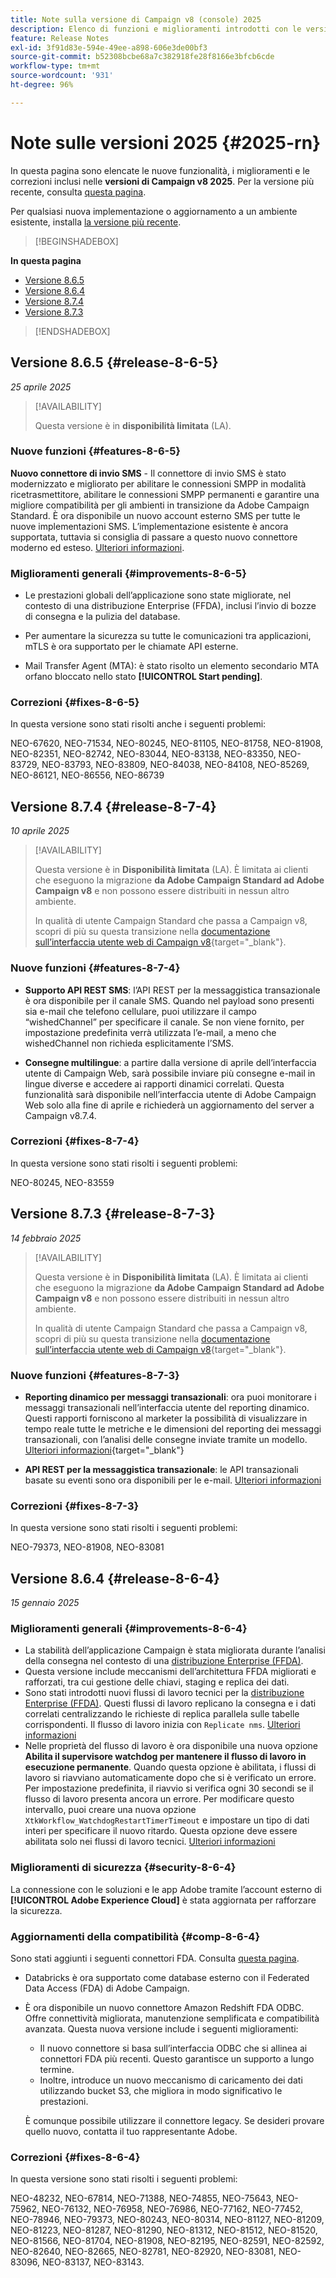 ```yaml
---
title: Note sulla versione di Campaign v8 (console) 2025
description: Elenco di funzioni e miglioramenti introdotti con le versioni di Campaign v8 2025
feature: Release Notes
exl-id: 3f91d83e-594e-49ee-a898-606e3de00bf3
source-git-commit: b52308bcbe68a7c382918fe28f8166e3bfcb6cde
workflow-type: tm+mt
source-wordcount: '931'
ht-degree: 96%

---
```


# Note sulle versioni 2025 {#2025-rn}

In questa pagina sono elencate le nuove funzionalità, i miglioramenti e le correzioni inclusi nelle **versioni di Campaign v8 2025**. Per la versione più recente, consulta [questa pagina](release-notes.md).

Per qualsiasi nuova implementazione o aggiornamento a un ambiente esistente, installa [la versione più recente](release-notes.md).

>[!BEGINSHADEBOX]

**In questa pagina**

* [Versione 8.6.5](#release-8-6-5)
* [Versione 8.6.4](#release-8-6-4)
* [Versione 8.7.4](#release-8-7-4)
* [Versione 8.7.3](#release-8-7-3)


>[!ENDSHADEBOX]

## Versione 8.6.5 {#release-8-6-5}

_25 aprile 2025_

>[!AVAILABILITY]
>
>Questa versione è in **disponibilità limitata** (LA).

### Nuove funzioni {#features-8-6-5}

**Nuovo connettore di invio SMS** - Il connettore di invio SMS è stato modernizzato e migliorato per abilitare le connessioni SMPP in modalità ricetrasmettitore, abilitare le connessioni SMPP permanenti e garantire una migliore compatibilità per gli ambienti in transizione da Adobe Campaign Standard. È ora disponibile un nuovo account esterno SMS per tutte le nuove implementazioni SMS. L’implementazione esistente è ancora supportata, tuttavia si consiglia di passare a questo nuovo connettore moderno ed esteso. [Ulteriori informazioni](../send/sms/sms.md).

### Miglioramenti generali {#improvements-8-6-5}

* Le prestazioni globali dell’applicazione sono state migliorate, nel contesto di una distribuzione Enterprise (FFDA), inclusi l’invio di bozze di consegna e la pulizia del database.

* Per aumentare la sicurezza su tutte le comunicazioni tra applicazioni, mTLS è ora supportato per le chiamate API esterne.

* Mail Transfer Agent (MTA): è stato risolto un elemento secondario MTA orfano bloccato nello stato **[!UICONTROL Start pending]**.

### Correzioni {#fixes-8-6-5}

In questa versione sono stati risolti anche i seguenti problemi:

NEO-67620, NEO-71534, NEO-80245, NEO-81105, NEO-81758, NEO-81908, NEO-82351, NEO-82742, NEO-83044, NEO-83138, NEO-83350, NEO-83729, NEO-83793, NEO-83809, NEO-84038, NEO-84108, NEO-85269, NEO-86121, NEO-86556, NEO-86739

## Versione 8.7.4 {#release-8-7-4}

_10 aprile 2025_

>[!AVAILABILITY]
>
>Questa versione è in **Disponibilità limitata** (LA). È limitata ai clienti che eseguono la migrazione **da Adobe Campaign Standard ad Adobe Campaign v8** e non possono essere distribuiti in nessun altro ambiente.
>
>In qualità di utente Campaign Standard che passa a Campaign v8, scopri di più su questa transizione nella [documentazione sull’interfaccia utente web di Campaign v8](https://experienceleague.adobe.com/it/docs/campaign-web/v8/start/acs-migration){target="_blank"}.

### Nuove funzioni {#features-8-7-4}

* **Supporto API REST SMS**: l’API REST per la messaggistica transazionale è ora disponibile per il canale SMS. Quando nel payload sono presenti sia e-mail che telefono cellulare, puoi utilizzare il campo “wishedChannel” per specificare il canale. Se non viene fornito, per impostazione predefinita verrà utilizzata l’e-mail, a meno che wishedChannel non richieda esplicitamente l’SMS.

* **Consegne multilingue**: a partire dalla versione di aprile dell’interfaccia utente di Campaign Web, sarà possibile inviare più consegne e-mail in lingue diverse e accedere ai rapporti dinamici correlati. Questa funzionalità sarà disponibile nell’interfaccia utente di Adobe Campaign Web solo alla fine di aprile e richiederà un aggiornamento del server a Campaign v8.7.4.

### Correzioni {#fixes-8-7-4}

In questa versione sono stati risolti i seguenti problemi:

NEO-80245, NEO-83559

## Versione 8.7.3 {#release-8-7-3}

_14 febbraio 2025_

>[!AVAILABILITY]
>
>Questa versione è in **Disponibilità limitata** (LA). È limitata ai clienti che eseguono la migrazione **da Adobe Campaign Standard ad Adobe Campaign v8** e non possono essere distribuiti in nessun altro ambiente.
>
>In qualità di utente Campaign Standard che passa a Campaign v8, scopri di più su questa transizione nella [documentazione sull’interfaccia utente web di Campaign v8](https://experienceleague.adobe.com/it/docs/campaign-web/v8/start/acs-migration){target="_blank"}.

### Nuove funzioni {#features-8-7-3}

* **Reporting dinamico per messaggi transazionali**: ora puoi monitorare i messaggi transazionali nell’interfaccia utente del reporting dinamico. Questi rapporti forniscono al marketer la possibilità di visualizzare in tempo reale tutte le metriche e le dimensioni del reporting dei messaggi transazionali, con l’analisi delle consegne inviate tramite un modello. [Ulteriori informazioni](https://experienceleague.adobe.com/docs/campaign-web/v8/reports/dynamic-reporting/get-started-reporting.html){target="_blank"}

* **API REST per la messaggistica transazionale**: le API transazionali basate su eventi sono ora disponibili per le e-mail. [Ulteriori informazioni](../dev/api/get-started-apis.md)

### Correzioni {#fixes-8-7-3}

In questa versione sono stati risolti i seguenti problemi:

NEO-79373, NEO-81908, NEO-83081

## Versione 8.6.4 {#release-8-6-4}

_15 gennaio 2025_

### Miglioramenti generali {#improvements-8-6-4}

* La stabilità dell’applicazione Campaign è stata migliorata durante l’analisi della consegna nel contesto di una [distribuzione Enterprise (FFDA)](../../v8/architecture/enterprise-deployment.md).
* Questa versione include meccanismi dell’architettura FFDA migliorati e rafforzati, tra cui gestione delle chiavi, staging e replica dei dati.
* Sono stati introdotti nuovi flussi di lavoro tecnici per la [distribuzione Enterprise (FFDA)](../../v8/architecture/enterprise-deployment.md). Questi flussi di lavoro replicano la consegna e i dati correlati centralizzando le richieste di replica parallela sulle tabelle corrispondenti. Il flusso di lavoro inizia con `Replicate nms`. [Ulteriori informazioni](../architecture/replication.md)
* Nelle proprietà del flusso di lavoro è ora disponibile una nuova opzione **Abilita il supervisore watchdog per mantenere il flusso di lavoro in esecuzione permanente**. Quando questa opzione è abilitata, i flussi di lavoro si riavviano automaticamente dopo che si è verificato un errore. Per impostazione predefinita, il riavvio si verifica ogni 30 secondi se il flusso di lavoro presenta ancora un errore. Per modificare questo intervallo, puoi creare una nuova opzione `XtkWorkflow_WatchdogRestartTimerTimeout` e impostare un tipo di dati interi per specificare il nuovo ritardo. Questa opzione deve essere abilitata solo nei flussi di lavoro tecnici. [Ulteriori informazioni](../../automation/workflow/workflow-properties.md#execution)

### Miglioramenti di sicurezza {#security-8-6-4}

La connessione con le soluzioni e le app Adobe tramite l’account esterno di **[!UICONTROL Adobe Experience Cloud]** è stata aggiornata per rafforzare la sicurezza.

<!--
### Connection to Campaign {#ims-8-6-4}

**(Limited availability)** For a restricted list of customers, Campaign v8.6.4 can allow native authentication mode instead of Adobe Identity Management System (IMS). Note that if you are using Campaign native authentication, you cannot access to [Campaign Web User Interface](../start/campaign-ui.md#campaign-web-user-interface).-->

### Aggiornamenti della compatibilità {#comp-8-6-4}

Sono stati aggiunti i seguenti connettori FDA. Consulta [questa pagina](compatibility-matrix.md#FederatedDataAccessFDA).

* Databricks è ora supportato come database esterno con il Federated Data Access (FDA) di Adobe Campaign.

* È ora disponibile un nuovo connettore Amazon Redshift FDA ODBC. Offre connettività migliorata, manutenzione semplificata e compatibilità avanzata. Questa nuova versione include i seguenti miglioramenti:

   * Il nuovo connettore si basa sull’interfaccia ODBC che si allinea ai connettori FDA più recenti. Questo garantisce un supporto a lungo termine.
   * Inoltre, introduce un nuovo meccanismo di caricamento dei dati utilizzando bucket S3, che migliora in modo significativo le prestazioni.

  È comunque possibile utilizzare il connettore legacy. Se desideri provare quello nuovo, contatta il tuo rappresentante Adobe.

### Correzioni {#fixes-8-6-4}

In questa versione sono stati risolti i seguenti problemi:

NEO-48232, NEO-67814, NEO-71388, NEO-74855, NEO-75643, NEO-75962, NEO-76132, NEO-76958, NEO-76986, NEO-77162, NEO-77452, NEO-78946, NEO-79373, NEO-80243, NEO-80314, NEO-81127, NEO-81209, NEO-81223, NEO-81287, NEO-81290, NEO-81312, NEO-81512, NEO-81520, NEO-81566, NEO-81704, NEO-81908, NEO-82195, NEO-82591, NEO-82592, NEO-82640, NEO-82665, NEO-82781, NEO-82920, NEO-83081, NEO-83096, NEO-83137, NEO-83143.

